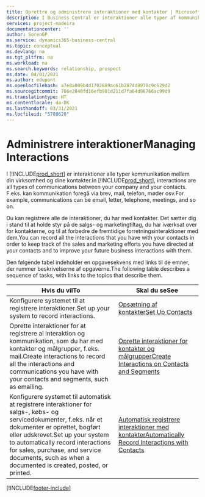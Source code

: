 ```yaml
---
title: Oprettre og administrere interaktioner med kontakter | Microsoft Docs
description: I Business Central er interaktioner alle typer af kommunikation mellem din virksomhed og dine kontakter. F.eks. kan kommunikation foregå via brev, mail, telefon, møder osv.
services: project-madeira
documentationcenter: ''
author: SorenGP
ms.service: dynamics365-business-central
ms.topic: conceptual
ms.devlang: na
ms.tgt_pltfrm: na
ms.workload: na
ms.search.keywords: relationship, prospect
ms.date: 04/01/2021
ms.author: edupont
ms.openlocfilehash: a7e8a009b4d1702689ac61b2874d8970c9c629d2
ms.sourcegitcommit: 766e2840fd16efb901d211d7fa64d96766ac99d9
ms.translationtype: HT
ms.contentlocale: da-DK
ms.lasthandoff: 03/31/2021
ms.locfileid: "5780628"
---
```

# <a name="managing-interactions"></a><span data-ttu-id="202a1-104">Administrere interaktioner</span><span class="sxs-lookup"><span data-stu-id="202a1-104">Managing Interactions</span></span>
<span data-ttu-id="202a1-105">I [!INCLUDE[prod_short](includes/prod_short.md)] er interaktioner alle typer kommunikation mellem din virksomhed og dine kontakter.</span><span class="sxs-lookup"><span data-stu-id="202a1-105">In [!INCLUDE[prod_short](includes/prod_short.md)], interactions are all types of communications between your company and your contacts.</span></span> <span data-ttu-id="202a1-106">F.eks. kan kommunikation foregå via brev, mail, telefon, møder osv.</span><span class="sxs-lookup"><span data-stu-id="202a1-106">For example, communications can be email, letter, telephone, meetings, and so on.</span></span>

<span data-ttu-id="202a1-107">Du kan registrere alle de interaktioner, du har med kontakter. Det sætter dig i stand til at holde styr på de salgs- og marketingtiltag, du har iværksat over for kontakterne, og til at forbedre de fremtidige forretningsinteraktioner med dem.</span><span class="sxs-lookup"><span data-stu-id="202a1-107">You can record all the interactions that you have with your contacts in order to keep track of the sales and marketing efforts you have directed at your contacts and to improve your future business interactions with them.</span></span>

<span data-ttu-id="202a1-108">Den følgende tabel indeholder en opgavesekvens med links til de emner, der rummer beskrivelserne af opgaverne.</span><span class="sxs-lookup"><span data-stu-id="202a1-108">The following table describes a sequence of tasks, with links to the topics that describe them.</span></span>

| <span data-ttu-id="202a1-109">Hvis du vil</span><span class="sxs-lookup"><span data-stu-id="202a1-109">To</span></span> | <span data-ttu-id="202a1-110">Skal du se</span><span class="sxs-lookup"><span data-stu-id="202a1-110">See</span></span> |
| --- | --- |
| <span data-ttu-id="202a1-111">Konfigurere systemet til at registrere interaktioner.</span><span class="sxs-lookup"><span data-stu-id="202a1-111">Set up your system to record interactions.</span></span> |[<span data-ttu-id="202a1-112">Opsætning af kontakter</span><span class="sxs-lookup"><span data-stu-id="202a1-112">Set Up Contacts</span></span>](marketing-setup-contacts.md) |
|<span data-ttu-id="202a1-113">Oprette interaktioner for at registrere al interaktion og kommunikation, som du har med kontakter og målgrupper, f.eks. mail.</span><span class="sxs-lookup"><span data-stu-id="202a1-113">Create interactions to record all the interactions and communications you have with your contacts and segments, such as emailing.</span></span>|[<span data-ttu-id="202a1-114">Oprette interaktioner for kontakter og målgrupper</span><span class="sxs-lookup"><span data-stu-id="202a1-114">Create Interactions on Contacts and Segments</span></span>](marketing-how-create-interactions.md)|
|<span data-ttu-id="202a1-115">Konfigurere systemet til automatisk at registrere interaktioner for salgs-, købs- og servicedokumenter, f.eks. når et dokumenter er oprettet, bogført eller udskrevet.</span><span class="sxs-lookup"><span data-stu-id="202a1-115">Set up your system to automatically record interactions for sales, purchase, and service documents, such as when a documented is created, posted, or printed.</span></span>|[<span data-ttu-id="202a1-116">Automatisk registrere interaktioner med kontakter</span><span class="sxs-lookup"><span data-stu-id="202a1-116">Automatically Record Interactions with Contacts</span></span>](marketing-auto-record-interactions.md)|


[!INCLUDE[footer-include](includes/footer-banner.md)]
